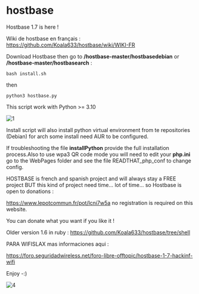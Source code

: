 



# hostbase

Hostbase 1.7 is here !

Wiki de hostbase en français : https://github.com/Koala633/hostbase/wiki/WIKI-FR

Download Hostbase then go to **/hostbase-master/hostbasedebian** or **/hostbase-master/hostbasearch** :

`bash install.sh`

then

`python3 hostbase.py`

This script work with Python >= 3.10

![1](https://github.com/Koala633/hostbase/assets/26505001/5acb9baa-a3e6-4086-8c71-b06fb5dc78d4)



Install script will also install python virtual environment from te repositories (Debian) for arch some install need AUR to be configured.

If troubleshooting the file **installPython** provide the full installation process.Also to use wpa3 QR code mode you will need to edit your **php.ini** go to the WebPages folder and see the file READTHAT_php_conf to change config.

HOSTBASE is french and spanish project and will always stay a FREE project BUT this kind of project need time... lot of time... so Hostbase is open to donations :

https://www.lepotcommun.fr/pot/lcni7w5a    no registration is required on this website.

You can donate what you want if you like it ! 

Older version 1.6 in ruby : https://github.com/Koala633/hostbase/tree/shell

PARA WIFISLAX mas informaciones aqui :

https://foro.seguridadwireless.net/foro-libre-offtopic/hostbase-1-7-hackinf-wifi

Enjoy -:)

![4](https://github.com/Koala633/hostbase/assets/26505001/777b0e35-cb06-4199-a044-561966ada3f1)



